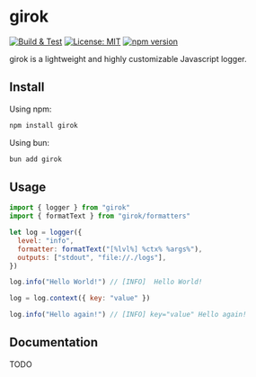 # girok

[![Build & Test](https://github.com/pierre-cm/girok/actions/workflows/build_test.yml/badge.svg?branch=main)](https://github.com/pierre-cm/girok/actions/workflows/build_test.yml)
[![License: MIT](https://img.shields.io/badge/License-MIT-yellow.svg)](https://github.com/pierre-cm/girok/blob/main/LICENSE)
[![npm version](https://img.shields.io/npm/v/girok.svg)](https://www.npmjs.com/package/girok)

girok is a lightweight and highly customizable Javascript logger.

## Install

Using npm:

```bash
npm install girok
```

Using bun:

```bash
bun add girok
```

## Usage

```js
import { logger } from "girok"
import { formatText } from "girok/formatters"

let log = logger({
  level: "info",
  formatter: formatText("[%lvl%] %ctx% %args%"),
  outputs: ["stdout", "file://./logs"],
})

log.info("Hello World!") // [INFO]  Hello World!

log = log.context({ key: "value" })

log.info("Hello again!") // [INFO] key="value" Hello again!
```

## Documentation

TODO
